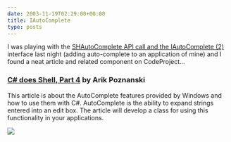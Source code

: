 ```yaml
---
date: 2003-11-19T02:29:00+00:00
title: IAutoComplete
type: posts
---
```

I was playing with the [SHAutoComplete API call and the IAutoComplete (2)](https://msdn.microsoft.com/library/default.asp?url=/library/en-us/shellcc/platform/shell/programmersguide/shell_int/shell_int_programming/ac_ovw.asp) interface last night (adding auto-complete to an application of mine) and I found a neat article and related component on CodeProject...

### [C# does Shell, Part 4](https://www.codeproject.com/csharp/csdoesshell4.asp) by Arik Poznanski

This article is about the AutoComplete features provided by Windows and how to use them with C#. AutoComplete is the ability to expand strings entered into an edit box. The article will develop a class for using this functionality in your applications.

![](https://www.httpcode.com/Articles/autocomplete.gif)
